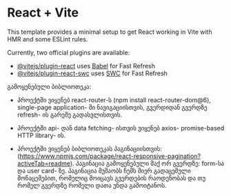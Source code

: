 # React + Vite

This template provides a minimal setup to get React working in Vite with HMR and some ESLint rules.

Currently, two official plugins are available:

- [@vitejs/plugin-react](https://github.com/vitejs/vite-plugin-react/blob/main/packages/plugin-react/README.md) uses [Babel](https://babeljs.io/) for Fast Refresh
- [@vitejs/plugin-react-swc](https://github.com/vitejs/vite-plugin-react-swc) uses [SWC](https://swc.rs/) for Fast Refresh

გამოყენებული ბიბლიოთეკა:

- პროექტში ვიყენებ react-router-ს (npm install react-router-dom@6), single-page application- ში ნავიგაციისთვის, გვერდიდან გვერდზე refresh- ის გარეშე გადასვლისთვის.

- პროექტში api- დან data fetching- ისთვის ვიყენებ axios- promise-based HTTP library- ის.

- პროექტში ვიყენებ ბიბლიოთეკას პაგინაციისთვის: (https://www.npmjs.com/package/react-responsive-pagination?activeTab=readme). პაგინაცია გამოყენებული მაქ ორ გვერდზე: form-სა და user card- ზე. პაგინაცია მუშაობს ჩემს მიერ გადაცემული მონაცემებით, რომელიც მოიცავს გვერდების რაოდენობას და თუ რომელ გვერდზე რომელი დათა უნდა გამოიტანოს.
